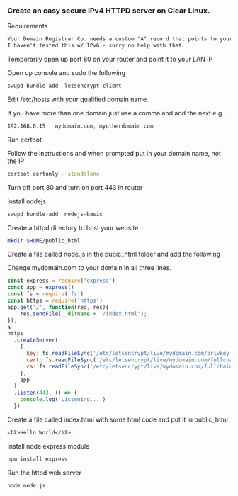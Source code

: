 ### Create an easy secure IPv4 HTTPD server on Clear Linux.
Requirements
```txt
Your Domain Registrar Co. needs a custom "A" record that points to your IPv4 IP
I haven't tested this w/ IPv6 - sorry no help with that.
```
Temporarily open up port 80 on your router and point it to your LAN IP 

Open up console and sudo the following
```bash
swupd bundle-add  letsencrypt-client
```
Edit /etc/hosts with your qualified domain name.

If you have more than one domain just use a comma and add the next
e.g...
```bash
192.168.0.15   mydomain.com, myotherdomain.com
```

Run certbot

Follow the instructions and when prompted put in your domain name, not the IP
```bash
certbot certonly --standalone
```
Turn off port 80 and turn on port 443 in router

Install nodejs
```bash
swupd bundle-add  nodejs-basic
```
Create a httpd directory to host your website
```bash
mkdir $HOME/public_html
```
Create a file called node.js in the pubic_html folder and add the following

Change mydomain.com to your domain in all three lines.

```js
const express = require('express')
const app = express()
const fs = require('fs')
const https = require('https')
app.get('/', function(req, res){
    res.sendFile(__dirname + '/index.html');
});
a
https
  .createServer(
    {
      key: fs.readFileSync('/etc/letsencrypt/live/mydomain.com/privkey.pem'),
      cert: fs.readFileSync('/etc/letsencrypt/live/mydomain.com/fullchain.pem'),
      ca: fs.readFileSync('/etc/letsencrypt/live/mydomain.com/fullchain.pem'),
    },
    app
  )
  .listen(443, () => {
    console.log('Listening...')
  })
```  

Create a file called index.html with some html code and put it in public_html
```html
<h2>Hello World</h2>
```

Install node express module
```bash
npm install express
```

Run the httpd web server
```bash
node node.js
```

